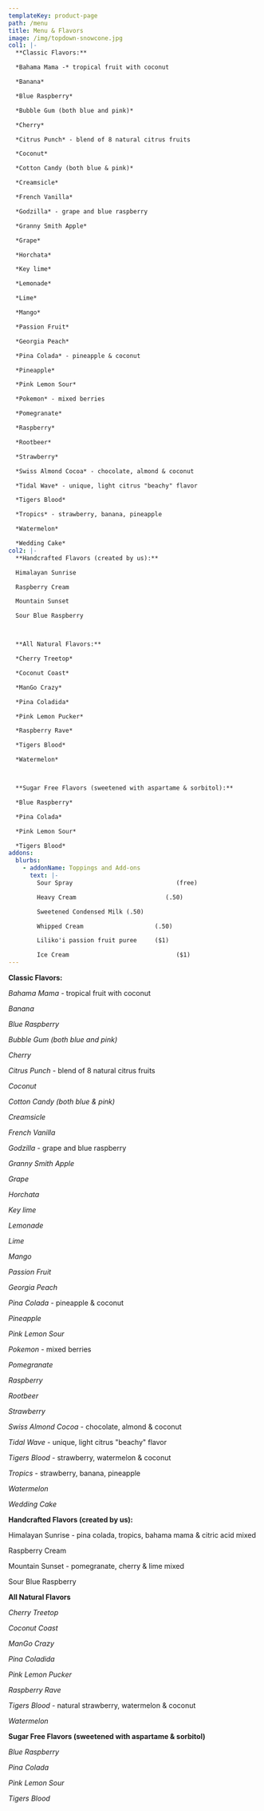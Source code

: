 ```yaml
---
templateKey: product-page
path: /menu
title: Menu & Flavors
image: /img/topdown-snowcone.jpg
col1: |-
  **Classic Flavors:** 

  *Bahama Mama -* tropical fruit with coconut 

  *Banana*

  *Blue Raspberry* 

  *Bubble Gum (both blue and pink)* 

  *Cherry* 

  *Citrus Punch* - blend of 8 natural citrus fruits 

  *Coconut*

  *Cotton Candy (both blue & pink)* 

  *Creamsicle* 

  *French Vanilla* 

  *Godzilla* - grape and blue raspberry 

  *Granny Smith Apple* 

  *Grape* 

  *Horchata* 

  *Key lime* 

  *Lemonade* 

  *Lime*

  *Mango* 

  *Passion Fruit* 

  *Georgia Peach* 

  *Pina Colada* - pineapple & coconut 

  *Pineapple* 

  *Pink Lemon Sour* 

  *Pokemon* - mixed berries 

  *Pomegranate* 

  *Raspberry* 

  *Rootbeer* 

  *Strawberry* 

  *Swiss Almond Cocoa* - chocolate, almond & coconut 

  *Tidal Wave* - unique, light citrus "beachy" flavor 

  *Tigers Blood* 

  *Tropics* - strawberry, banana, pineapple 

  *Watermelon*

  *Wedding Cake*
col2: |-
  **Handcrafted Flavors (created by us):** 

  Himalayan Sunrise

  Raspberry Cream 

  Mountain Sunset

  Sour Blue Raspberry 



  **All Natural Flavors:**

  *Cherry Treetop* 

  *Coconut Coast* 

  *ManGo Crazy* 

  *Pina Coladida* 

  *Pink Lemon Pucker* 

  *Raspberry Rave* 

  *Tigers Blood*  

  *Watermelon* 



  **Sugar Free Flavors (sweetened with aspartame & sorbitol):** 

  *Blue Raspberry* 

  *Pina Colada* 

  *Pink Lemon Sour* 

  *Tigers Blood*
addons:
  blurbs:
    - addonName: Toppings and Add-ons
      text: |-
        Sour Spray                             (free)

        Heavy Cream                         (.50)

        Sweetened Condensed Milk (.50)

        Whipped Cream                    (.50)

        Liliko'i passion fruit puree     ($1)

        Ice Cream                              ($1)
---
```

**Classic Flavors:** 

*Bahama Mama -* tropical fruit with coconut 

*Banana*

*Blue Raspberry* 

*Bubble Gum (both blue and pink)* 

*Cherry* 

*Citrus Punch* - blend of 8 natural citrus fruits 

*Coconut*

*Cotton Candy (both blue & pink)* 

*Creamsicle* 

*French Vanilla* 

*Godzilla* - grape and blue raspberry 

*Granny Smith Apple* 

*Grape* 

*Horchata* 

*Key lime* 

*Lemonade* 

*Lime*

*Mango* 

*Passion Fruit* 

*Georgia Peach* 

*Pina Colada* - pineapple & coconut 

*Pineapple* 

*Pink Lemon Sour* 

*Pokemon* - mixed berries 

*Pomegranate* 

*Raspberry* 

*Rootbeer* 

*Strawberry* 

*Swiss Almond Cocoa* - chocolate, almond & coconut 

*Tidal Wave* - unique, light citrus "beachy" flavor 

*Tigers Blood* - strawberry, watermelon & coconut

*Tropics* - strawberry, banana, pineapple 

*Watermelon*

*Wedding Cake* 

**Handcrafted Flavors (created by us):** 

Himalayan Sunrise - pina colada, tropics, bahama mama & citric acid mixed

Raspberry Cream 

Mountain Sunset - pomegranate, cherry & lime mixed 

Sour Blue Raspberry 

**All Natural Flavors** 

*Cherry Treetop* 

*Coconut Coast* 

*ManGo Crazy* 

*Pina Coladida* 

*Pink Lemon Pucker* 

*Raspberry Rave* 

*Tigers Blood* - natural strawberry, watermelon & coconut 

*Watermelon* 

**Sugar Free Flavors (sweetened with aspartame & sorbitol)** 

*Blue Raspberry* 

*Pina Colada* 

*Pink Lemon Sour* 

*Tigers Blood*